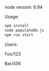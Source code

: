 node version: 6.94

Usage:

```bash
npm install
node populateDb.js
npm run start
```

Users:

Foo/123

Bar/456
